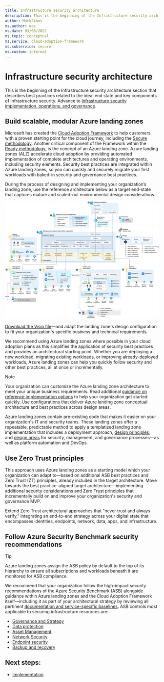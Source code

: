 ```yaml
---
title: Infrastructure security architecture
description: This is the beginning of the Infrastructure security architecture section that describes best practices related to the ideal end state and key components of infrastructure security.
author: MarkSimos
ms.author: mas
ms.date: 03/06/2022
ms.topic: conceptual
ms.service: cloud-adoption-framework
ms.subservice: secure
ms.custom: internal
---
```


# Infrastructure security architecture

This is the beginning of the Infrastructure security architecture section that describes best practices related to the ideal end state and key components of infrastructure security. Advance to [Infrastructure security implementation, operations, and governance](infrastructure-security-implementation.md).

## Build scalable, modular Azure landing zones
Microsoft has created the [Cloud Adoption Framework](/azure/cloud-adoption-framework/overview) to help customers with a proven starting point for the cloud journey, including the [Secure methodology](/azure/cloud-adoption-framework/secure/). Another critical component of the Framework within the [Ready methodology](/azure/cloud-adoption-framework/ready/), is the concept of an Azure landing zone. Azure landing zones (ALZ) accelerate cloud adoption by providing automated implementation of complete architectures and operating environments, including security elements. Security best practices are integrated within Azure landing zones, so you can quickly and securely migrate your first workloads with baked-in security and governance best practices.

During the process of designing and implementing your organization’s landing zone, use the reference architecture below as a target end-state that captures mature and scaled-out environmental design considerations.

![Build scalable and modular Azure landing zone](./media/enterprise-scale-architecture.png)

[Download the Visio file](https://raw.githubusercontent.com/microsoft/CloudAdoptionFramework/master/ready/enterprise-scale-architecture.vsdx)—and adapt the landing zone's design configuration to fit your organization's specific business and technical requirements.

We recommend using Azure landing zones where possible in your cloud adoption plans as this simplifies the application of security best practices and provides an architectural starting point. Whether you are deploying a new workload, migrating existing workloads, or improving already-deployed workloads, Azure landing zones can help you quickly follow security and other best practices, all at once or incrementally. 

> [!NOTE] 
> Your organization can customize the Azure landing zone architecture to meet your unique business requirements. Read additional [guidance on reference implementation options](/azure/cloud-adoption-framework/ready/landing-zone/tailoring-alz) to help your organization get started quickly. Use configurations that deliver Azure landing zone conceptual architecture and best practices across design areas.

Azure landing zones contain pre-existing code that makes it easier on your organization's IT and security teams. These landing zones offer a repeatable, predictable method to apply a templatized landing zone implementation that includes a deployment approach, [design principles](/azure/cloud-adoption-framework/ready/landing-zone/design-principles), and [design areas](/azure/cloud-adoption-framework/ready/landing-zone/design-areas) for security, management, and governance processes—as well as platform automation and DevOps.

## Use Zero Trust principles

This approach uses Azure landing zones as a starting model which your organization can adapt to—based on additional ASB best practices and Zero Trust (ZT) principles, already included in the target architecture. Move towards the best practice-aligned target architecture—implementing additional security considerations and Zero Trust principles that incrementally build on and improve your organization's security and governance MVP.

Extend Zero Trust architectural approaches that "never trust and always verify," integrating an end-to-end strategy across your digital state that encompasses identities, endpoints, network, data, apps, and infrastructure.

## Follow Azure Security Benchmark security recommendations

> [!TIP]
> Azure landing zones assign the ASB policy by default to the top of its hierarchy to ensure all subscriptions and workloads beneath it are monitored for ASB compliance.

We recommend that your organization follow the high-impact security recommendations of the Azure Security Benchmark (ASB) alongside guidance within Azure landing zones and the Cloud Adoption Framework itself—including it as part of your architectural strategy by reviewing all pertinent [documentation and service-specific baselines](/security/benchmark/azure/overview). ASB controls most applicable to securing infrastructure resources are:

- [Governance and Strategy](/security/benchmark/azure/security-controls-v3-governance-strategy)
- [Data protection](/security/benchmark/azure/security-controls-v3-data-protection)
- [Asset Management](/security/benchmark/azure/security-controls-v3-asset-management)
- [Network Security](/security/benchmark/azure/security-controls-v3-network-security)
- [Endpoint security](/security/benchmark/azure/security-controls-v3-endpoint-security)
- [Backup and recovery](/security/benchmark/azure/security-controls-v3-backup-recovery)

## Next steps:

- [Implementation](infrastructure-security-implementation.md)